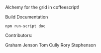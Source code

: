 Alchemy for the grid in coffeescript!


Build Documentation
```
npm run-script doc
```


Contributors:

Graham Jenson
Tom Cully
Rory Stephenson

